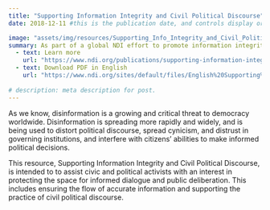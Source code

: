 ```yaml
---
title: "Supporting Information Integrity and Civil Political Discourse"
date: 2018-12-11 #this is the publication date, and controls display order.

image: "assets/img/resources/Supporting_Info_Integrity_and_Civil_Political.png"
summary: As part of a global NDI effort to promote information integrity, NDI developed an awareness-raising resource for distribution to NDI staff and local partners.
  - text: Learn more
    url: "https://www.ndi.org/publications/supporting-information-integrity-and-civil-political-discourse" 
  - text: Download PDF in English
    url: "https://www.ndi.org/sites/default/files/English%20Supporting%20Information%20Integrity.pdf"
    
# description: meta description for post.
---
```


As we know, disinformation is a growing and critical threat to democracy worldwide. Disinformation is spreading more rapidly and widely, and is being used to distort political discourse, spread cynicism, and distrust in governing institutions, and interfere with citizens’ abilities to make informed political decisions. 

This resource, Supporting Information Integrity and Civil Political Discourse, is intended to to assist civic and political activists with an interest in protecting the space for informed dialogue and public deliberation. This includes ensuring the flow of accurate information and supporting the practice of civil political discourse.
